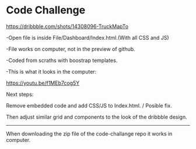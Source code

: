 # Code Challenge
 https://dribbble.com/shots/14308096-TruckMapTo 
 
 -Open file is inside File/Dashboard/Index.html.(With all CSS and JS)
 
-File works on computer, not in the preview of github.

-Coded from scraths with boostrap templates.

-This is what it looks in the computer:

https://youtu.be/f1MEb7cog5Y

Next steps:

Remove embedded code and add CSS/JS to Index.html. / Posible fix.

Then adjust similar grid and components to the look of the dribbble design.

---

When downloading the zip file of the code-challange repo it works in computer.

